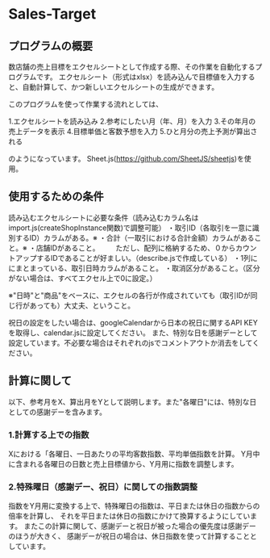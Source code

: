 # Sales-Target

## プログラムの概要
数店舗の売上目標をエクセルシートとして作成する際、その作業を自動化するプログラムです。
エクセルシート（形式はxlsx）を読み込んで目標値を入力すると、自動計算して、かつ新しいエクセルシートの生成ができます。

このプログラムを使って作業する流れとしては、

1.エクセルシートを読み込み
2.参考にしたい月（年、月）を入力
3.その年月の売上データを表示
4.目標単価と客数予想を入力
5.ひと月分の売上予測が算出される

のようになっています。
Sheet.js(https://github.com/SheetJS/sheetjs)を使用。

## 使用するための条件
読み込むエクセルシートに必要な条件（読み込むカラム名はimport.js(createShopInstance関数)で調整可能）
・取引ID（各取引を一意に識別するID）カラムがある。※
・合計（一取引における合計金額）カラムがあること。※
・店舗IDがあること。
　　ただし、配列に格納するため、０からカウントアップするIDであることが好ましい。（describe.jsで作成している）
・1列ににまとまっている、取引日時カラムがあること。
・取消区分があること。（区分がない場合は、すべてエクセル上で0に設定。）

※"日時"と"商品"をベースに、エクセルの各行が作成されていても（取引IDが同じ行があっても）大丈夫、ということ。

祝日の設定をしたい場合は、googleCalendarから日本の祝日に関するAPI KEYを取得し、calendar.jsに設定してください。
また、特別な日を感謝デーとして設定しています。不必要な場合はそれぞれのjsでコメントアウトか消去をしてください。

## 計算に関して
以下、参考月をX、算出月をYとして説明します。また"各曜日"には、特別な日としての感謝デーを含みます。

### 1.計算する上での指数
Xにおける「各曜日、一日あたりの平均客数指数、平均単価指数を計算。
Y月中に含まれる各曜日の日数と売上目標値から、Y月用に指数を調整します。

### 2.特殊曜日（感謝デー、祝日）に関しての指数調整
指数をY月用に変換する上で、特殊曜日の指数は、平日または休日の指数からの倍率を計算し、
それを平日または休日の指数にかけて換算するようにしています。
またこの計算に関して、感謝デーと祝日が被った場合の優先度は感謝デーのほうが大きく、
感謝デーが祝日の場合は、休日指数を使って計算することとしています。
